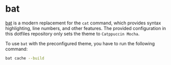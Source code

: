 # bat

[bat](https://github.com/sharkdp/bat) is a modern replacement for the `cat`
command, which provides syntax highlighting, line numbers, and other features.
The provided configuration in this dotfiles repository only sets the theme to
`Catppuccin Mocha`.

To use `bat` with the preconfigured theme, you have to run the following
command:

```bash
bat cache --build
```
